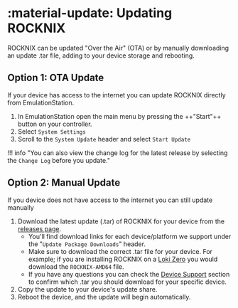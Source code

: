 #  :material-update: Updating ROCKNIX

ROCKNIX can be updated "Over the Air" (OTA) or by manually downloading an update .tar file, adding to your device storage and rebooting.

## Option 1: OTA Update

If your device has access to the internet you can update ROCKNIX directly from EmulationStation.

1. In EmulationStation open the main menu by pressing the ++"Start"++ button on your controller.
2. Select `System Settings`
3. Scroll to the `System Update` header and select `Start Update`

!!! info "You can also view the change log for the latest release by selecting the `Change Log` before you update."

## Option 2: Manual Update

If you device does not have access to the internet you can still update manually

1. Download the latest update (.tar) of ROCKNIX for your device from the [releases page](https://github.com/ROCKNIX/distribution/releases/latest).
	* You'll find download links for each device/platform we support under the "`Update Package Downloads`" header.
    * Make sure to download the correct .tar file for your device.  For example; if you are installing ROCKNIX on a [Loki Zero](../devices/ayn/loki-zero.md) you would download the `ROCKNIX-AMD64` file.
    * If you have any questions you can check the [Device Support](../devices/index.md) section to confirm which .tar you should download for your specific device.
2. Copy the update to your device's update share.
3. Reboot the device, and the update will begin automatically.